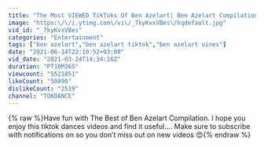 ```yaml
---
title: "The Most VIEWED TikToks Of Ben Azelart| Ben Azelart Compilation 2021"
image: "https:\/\/i.ytimg.com\/vi\/_7kyKvxVBes\/hqdefault.jpg"
vid_id: "_7kyKvxVBes"
categories: "Entertainment"
tags: ["ben azelart","ben azelart tiktok","ben azelart vines"]
date: "2021-06-14T22:10:52+03:00"
vid_date: "2021-03-24T14:34:16Z"
duration: "PT10M36S"
viewcount: "5521851"
likeCount: "50890"
dislikeCount: "2519"
channel: "TOKDANCE"
---
```

{% raw %}Have fun with The Best of Ben Azelart Compilation. I hope you enjoy this tiktok dances videos and find it useful.... Make sure to subscribe with notifications on so you don’t miss out on new videos 😍{% endraw %}
